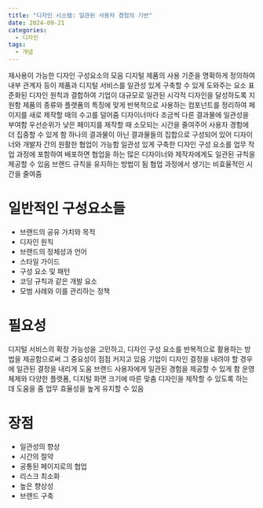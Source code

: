 ```yaml
---
title: "디자인 시스템: 일관된 사용자 경험의 기반"
date: 2024-09-21
categories:
  - 디자인
tags:
  - 개념
---
```

재사용이 가능한 디자인 구성요소의 모음
디지털 제품의 사용 기준을 명확하게 정의하여 내부 관계자 등이 제품과 디지털 서비스를 일관성 있게 구축할 수 있게 도와주는 요소
표준화된 디자인 원칙과 결합하여 기업이 대규모로 일관된 시각적 디자인을 달성하도록 지원함
제품의 종류와 플랫폼의 특징에 맞게 반복적으로 사용하는 컴포넌트를 정리하여 페이지를 새로 제작할 때의 수고를 덜어줌
디자이너마다 조금씩 다른 결과물에 일관성을 부여함
우선순위가 낮은 페이지를 제작할 때 소모되는 시간을 줄여주어 사용자 경험에 더 집중할 수 있게 함
하나의 결과물이 아닌 결과물들의 집합으로 구성되어 있어 디자이너와 개발자 간의 원활한 협업이 가능함
일관성 있게 구축한 디자인 구성 요소를 업무 작업 과정에 포함하여 배포하면 협업을 하는 많은 디자이너와 제작자에게도 일관된 규칙을 제공할 수 있음
브랜드 규칙을 유지하는 방법이 됨
협업 과정에서 생기는 비효율적인 시간을 줄여줌

# 일반적인 구성요소들
- 브랜드의 공유 가치와 목적
- 디자인 원칙
- 브랜드의 정체성과 언어
- 스타일 가이드
- 구성 요소 및 패턴
- 코딩 규칙과 같은 개발 요소
- 모범 사례와 이를 관리하는 정책

# 필요성
디지털 서비스의 확장 가능성을 고민하고, 디자인 구성 요소를 반복적으로 활용하는 방법을 제공함으로써 그 중요성이 점점 커지고 있음
기업이 디자인 결정을 내려야 할 경우에 일관된 결정을 내리게 도움
브랜드 사용자에게 일관된 경험을 제공할 수 있게 함
운영체제와 다양한 플랫폼, 디지털 화면 크기에 따른 맞춤 디자인을 제작할 수 있도록 하는 데 도움을 줌
업무 효율성을 높게 유지할 수 있음

# 장점
- 일관성의 향상
- 시간의 절약
- 공통된 페이지로의 협업
- 리스크 최소화
- 높은 향상성
- 브랜드 구축
